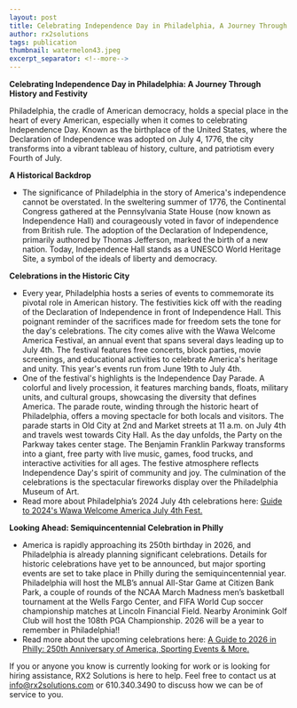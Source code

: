 ```yaml
---
layout: post
title: Celebrating Independence Day in Philadelphia, A Journey Through History and Festivity
author: rx2solutions
tags: publication
thumbnail: watermelon43.jpeg
excerpt_separator: <!--more-->
---
```


**Celebrating Independence Day in Philadelphia: A Journey Through History and Festivity**

Philadelphia, the cradle of American democracy, holds a special place in the heart of every American, especially when it comes to celebrating Independence Day. Known as the birthplace of the United States, <!--more--> where the Declaration of Independence was adopted on July 4, 1776, the city transforms into a vibrant tableau of history, culture, and patriotism every Fourth of July. 

**A Historical Backdrop**

- The significance of Philadelphia in the story of America's independence cannot be overstated. In the sweltering summer of 1776, the Continental Congress gathered at the Pennsylvania State House (now known as Independence Hall) and courageously voted in favor of independence from British rule. The adoption of the Declaration of Independence, primarily authored by Thomas Jefferson, marked the birth of a new nation. Today, Independence Hall stands as a UNESCO World Heritage Site, a symbol of the ideals of liberty and democracy.

**Celebrations in the Historic City**

- Every year, Philadelphia hosts a series of events to commemorate its pivotal role in American history. The festivities kick off with the reading of the Declaration of Independence in front of Independence Hall. This poignant reminder of the sacrifices made for freedom sets the tone for the day's celebrations. The city comes alive with the Wawa Welcome America Festival, an annual event that spans several days leading up to July 4th. The festival features free concerts, block parties, movie screenings, and educational activities to celebrate America's heritage and unity. This year's events run from June 19th to July 4th.
- One of the festival's highlights is the Independence Day Parade. A colorful and lively procession, it features marching bands, floats, military units, and cultural groups, showcasing the diversity that defines America. The parade route, winding through the historic heart of Philadelphia, offers a moving spectacle for both locals and visitors. The parade starts in Old City at 2nd and Market streets at 11 a.m. on July 4th and travels west towards City Hall. As the day unfolds, the Party on the Parkway takes center stage. The Benjamin Franklin Parkway transforms into a giant, free party with live music, games, food trucks, and interactive activities for all ages. The festive atmosphere reflects Independence Day's spirit of community and joy. The culmination of the celebrations is the spectacular fireworks display over the Philadelphia Museum of Art.
- Read more about Philadelphia’s 2024 July 4th celebrations here: [Guide to 2024's Wawa Welcome America July 4th Fest.](https://www.visitphilly.com/things-to-do/events/wawa-welcome-america/#2024-highlights)

**Looking Ahead: Semiquincentennial Celebration in Philly**

- America is rapidly approaching its 250th birthday in 2026, and Philadelphia is already planning significant celebrations. Details for historic celebrations have yet to be announced, but major sporting events are set to take place in Philly during the semiquincentennial year. Philadelphia will host the MLB’s annual All-Star Game at Citizen Bank Park, a couple of rounds of the NCAA March Madness men’s basketball tournament at the Wells Fargo Center, and FIFA World Cup soccer championship matches at Lincoln Financial Field. Nearby Aronimink Golf Club will host the 108th PGA Championship. 2026 will be a year to remember in Philadelphia!!
- Read more about the upcoming celebrations here: [A Guide to 2026 in Philly: 250th Anniversary of America, Sporting Events & More.](https://www.visitphilly.com/america-250th-anniversary-2026-philadelphia)

If you or anyone you know is currently looking for work or is looking for hiring assistance, RX2 Solutions is here to help. Feel free to contact us at info@rx2solutions.com or 610.340.3490 to discuss how we can be of service to you.








